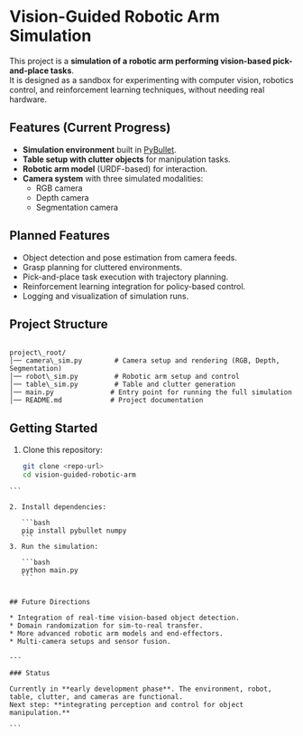 # Vision-Guided Robotic Arm Simulation

This project is a **simulation of a robotic arm performing vision-based pick-and-place tasks**.  
It is designed as a sandbox for experimenting with computer vision, robotics control, and reinforcement learning techniques, without needing real hardware.

## Features (Current Progress)
- **Simulation environment** built in [PyBullet](https://pybullet.org/).
- **Table setup with clutter objects** for manipulation tasks.
- **Robotic arm model** (URDF-based) for interaction.
- **Camera system** with three simulated modalities:
  - RGB camera
  - Depth camera
  - Segmentation camera

## Planned Features
- Object detection and pose estimation from camera feeds.
- Grasp planning for cluttered environments.
- Pick-and-place task execution with trajectory planning.
- Reinforcement learning integration for policy-based control.
- Logging and visualization of simulation runs.

## Project Structure
```

project\_root/
│── camera\_sim.py        # Camera setup and rendering (RGB, Depth, Segmentation)
│── robot\_sim.py         # Robotic arm setup and control
│── table\_sim.py         # Table and clutter generation
│── main.py              # Entry point for running the full simulation
│── README.md            # Project documentation

````

## Getting Started
1. Clone this repository:
   ```bash
   git clone <repo-url>
   cd vision-guided-robotic-arm
````
```

2. Install dependencies:

   ```bash
   pip install pybullet numpy
   ```
3. Run the simulation:

   ```bash
   python main.py
   ```


## Future Directions

* Integration of real-time vision-based object detection.
* Domain randomization for sim-to-real transfer.
* More advanced robotic arm models and end-effectors.
* Multi-camera setups and sensor fusion.

---

### Status

Currently in **early development phase**. The environment, robot, table, clutter, and cameras are functional.
Next step: **integrating perception and control for object manipulation.**

```